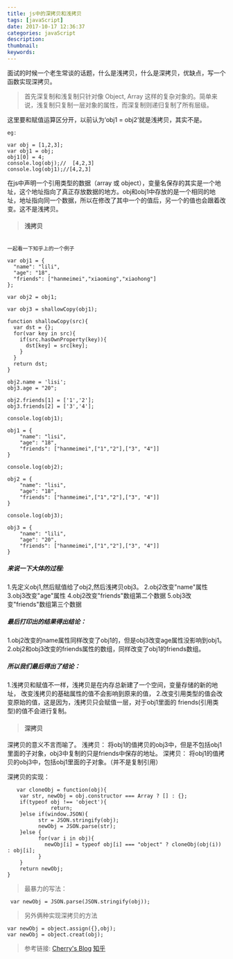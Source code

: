```yaml
---
title: js中的深拷贝和浅拷贝
tags: [javaScript]
date: 2017-10-17 12:36:37
categories: javaScript
description:
thumbnail:
keywords:
---
```

面试的时候一个老生常谈的话题，什么是浅拷贝，什么是深拷贝，优缺点，写一个函数实现深拷贝。

> 首先深复制和浅复制只针对像 Object, Array 这样的复杂对象的。简单来说，浅复制只复制一层对象的属性，而深复制则递归复制了所有层级。
<!-- more -->
这里要和赋值运算区分开，以前认为‘obj1 = obj2‘就是浅拷贝，其实不是。

```
eg:

var obj = [1,2,3];
var obj1 = obj;
obj1[0] = 4;
console.log(obj);//  ​[4,2,3]
console.log(obj1);//[4,2,3]
```
在js中声明一个引用类型的数据（array 或 object），变量名保存的其实是一个地址，这个地址指向了真正存放数据的地方。obj和obj1中存放的是一个相同的地址，地址指向同一个数据，所以在修改了其中一个的值后，另一个的值也会跟着改变。这不是浅拷贝。

>#### 浅拷贝

    ​
    一起看一下知乎上的一个例子


```
var obj1 = {
  "name": "lili",
  "age": "18",
  "friends": ["hanmeimei","xiaoming","xiaohong"]
};

var obj2 = obj1;

var obj3 = shallowCopy(obj1);

function shallowCopy(src){
  var dst = {};
  for(var key in src){
    if(src.hasOwnProperty(key)){
      dst[key] = src[key];
    }
  }
  return dst;
}

obj2.name = 'lisi';
obj3.age = "20";

obj2.friends[1] = ['1','2'];
obj3.friends[2] = ['3','4'];

console.log(obj1);

obj1 = {
    "name": "lisi",
    "age": "18",
    "friends": ["hanmeimei",["1","2"],["3", "4"]]
}

console.log(obj2);

obj2 = {
    "name": "lisi",
    "age": "18",
    "friends": ["hanmeimei",["1","2"],["3", "4"]]
}

console.log(obj3);

obj3 = {
    "name": "lili",
    "age": "20",
    "friends": ["hanmeimei",["1","2"],["3", "4"]]
}
```
##### 来说一下大体的过程:

1.先定义obj1,然后赋值给了obj2,然后浅拷贝obj3。
2.obj2改变"name"属性
3.obj3改变"age"属性
4.obj2改变"friends"数组第二个数据
5.obj3改变"friends"数组第三个数据

##### 最后打印出的结果得出结论：

1.obj2改变的name属性同样改变了obj1的，但是obj3改变age属性没影响到obj1。
2.obj2和obj3改变的friends属性的数组，同样改变了obj1的friends数组。

##### 所以我们最后得出了结论：
1.浅拷贝和赋值不一样，浅拷贝是在内存总新建了一个空间，变量存储的新的地址，
改变浅拷贝的基础属性的值不会影响到原来的值，
2.改变引用类型的值会改变原始的值，这是因为，浅拷贝只会赋值一层，对于obj1里面的
friends(引用类型)的值不会进行复制。

>#### 深拷贝

   深拷贝的意义不言而喻了。
   浅拷贝： 将obj1的值拷贝的obj3中，但是不包括obj1里面的子对象，obj3中复制的只是friends中保存的地址。
   深拷贝： 将obj1的值拷贝的obj3中，包括obj1里面的子对象。（并不是复制引用）

深拷贝的实现：
```
   var cloneObj = function(obj){
    var str, newObj = obj.constructor === Array ? [] : {};
    if(typeof obj !== 'object'){
              return;
    }else if(window.JSON){
          str = JSON.stringify(obj);
          newObj = JSON.parse(str);
    }else {
          for(var i in obj){
            newObj[i] = typeof obj[i] === "object" ? cloneObj(obj(i)) : obj[i];
          }
    }
    return newObj;
}
```

> 最暴力的写法：

```
 var newObj = JSON.parse(JSON.stringify(obj));
```

> 另外俩种实现深拷贝的方法

```
var newObj = object.assign({},obj);
var newObj = object.creat(obj);
```
> 参考链接:
[Cherry's Blog](http://cherryblog.site/deepcopy.html)
[知乎](https://www.zhihu.com/question/23031215)